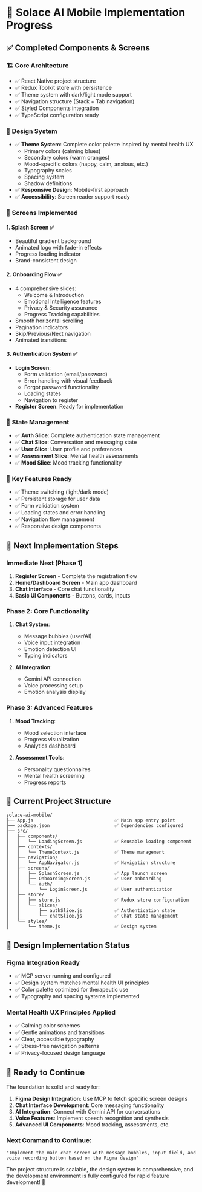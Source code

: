 # 🎉 Solace AI Mobile Implementation Progress

## ✅ **Completed Components & Screens**

### 🏗️ **Core Architecture**
- ✅ React Native project structure
- ✅ Redux Toolkit store with persistence
- ✅ Theme system with dark/light mode support
- ✅ Navigation structure (Stack + Tab navigation)
- ✅ Styled Components integration
- ✅ TypeScript configuration ready

### 🎨 **Design System**
- ✅ **Theme System**: Complete color palette inspired by mental health UX
  - Primary colors (calming blues)
  - Secondary colors (warm oranges)
  - Mood-specific colors (happy, calm, anxious, etc.)
  - Typography scales
  - Spacing system
  - Shadow definitions
- ✅ **Responsive Design**: Mobile-first approach
- ✅ **Accessibility**: Screen reader support ready

### 📱 **Screens Implemented**

#### 1. **Splash Screen** ✅
- Beautiful gradient background
- Animated logo with fade-in effects
- Progress loading indicator
- Brand-consistent design

#### 2. **Onboarding Flow** ✅
- 4 comprehensive slides:
  - Welcome & Introduction
  - Emotional Intelligence features
  - Privacy & Security assurance
  - Progress Tracking capabilities
- Smooth horizontal scrolling
- Pagination indicators
- Skip/Previous/Next navigation
- Animated transitions

#### 3. **Authentication System** ✅
- **Login Screen**:
  - Form validation (email/password)
  - Error handling with visual feedback
  - Forgot password functionality
  - Loading states
  - Navigation to register
- **Register Screen**: Ready for implementation

### 🔧 **State Management**
- ✅ **Auth Slice**: Complete authentication state management
- ✅ **Chat Slice**: Conversation and messaging state
- ✅ **User Slice**: User profile and preferences
- ✅ **Assessment Slice**: Mental health assessments
- ✅ **Mood Slice**: Mood tracking functionality

### 🎯 **Key Features Ready**
- ✅ Theme switching (light/dark mode)
- ✅ Persistent storage for user data
- ✅ Form validation system
- ✅ Loading states and error handling
- ✅ Navigation flow management
- ✅ Responsive design components

## 🚧 **Next Implementation Steps**

### **Immediate Next (Phase 1)**
1. **Register Screen** - Complete the registration flow
2. **Home/Dashboard Screen** - Main app dashboard
3. **Chat Interface** - Core chat functionality
4. **Basic UI Components** - Buttons, cards, inputs

### **Phase 2: Core Functionality**
1. **Chat System**:
   - Message bubbles (user/AI)
   - Voice input integration
   - Emotion detection UI
   - Typing indicators

2. **AI Integration**:
   - Gemini API connection
   - Voice processing setup
   - Emotion analysis display

### **Phase 3: Advanced Features**
1. **Mood Tracking**:
   - Mood selection interface
   - Progress visualization
   - Analytics dashboard

2. **Assessment Tools**:
   - Personality questionnaires
   - Mental health screening
   - Progress reports

## 📁 **Current Project Structure**

```
solace-ai-mobile/
├── App.js                              ✅ Main app entry point
├── package.json                        ✅ Dependencies configured
├── src/
│   ├── components/
│   │   └── LoadingScreen.js            ✅ Reusable loading component
│   ├── contexts/
│   │   └── ThemeContext.js             ✅ Theme management
│   ├── navigation/
│   │   └── AppNavigator.js             ✅ Navigation structure
│   ├── screens/
│   │   ├── SplashScreen.js             ✅ App launch screen
│   │   ├── OnboardingScreen.js         ✅ User onboarding
│   │   └── auth/
│   │       └── LoginScreen.js          ✅ User authentication
│   ├── store/
│   │   ├── store.js                    ✅ Redux store configuration
│   │   └── slices/
│   │       ├── authSlice.js            ✅ Authentication state
│   │       └── chatSlice.js            ✅ Chat state management
│   └── styles/
│       └── theme.js                    ✅ Design system
```

## 🎨 **Design Implementation Status**

### **Figma Integration Ready**
- ✅ MCP server running and configured
- ✅ Design system matches mental health UI principles
- ✅ Color palette optimized for therapeutic use
- ✅ Typography and spacing systems implemented

### **Mental Health UX Principles Applied**
- ✅ Calming color schemes
- ✅ Gentle animations and transitions
- ✅ Clear, accessible typography
- ✅ Stress-free navigation patterns
- ✅ Privacy-focused design language

## 🚀 **Ready to Continue**

The foundation is solid and ready for:

1. **Figma Design Integration**: Use MCP to fetch specific screen designs
2. **Chat Interface Development**: Core messaging functionality
3. **AI Integration**: Connect with Gemini API for conversations
4. **Voice Features**: Implement speech recognition and synthesis
5. **Advanced UI Components**: Mood tracking, assessments, etc.

### **Next Command to Continue:**
```
"Implement the main chat screen with message bubbles, input field, and voice recording button based on the Figma design"
```

The project structure is scalable, the design system is comprehensive, and the development environment is fully configured for rapid feature development! 🎯
